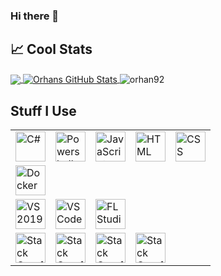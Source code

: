 ### Hi there 👋

## &#x1f4c8; Cool Stats
<a href="https://github.com/orhan92/">
  <img align="center" src="https://github-readme-stats.vercel.app/api/top-langs/?username=orhan92&hide=java,html&title_color=ffffff&text_color=c9cacc&icon_color=2bbc8a&bg_color=1d1f21" />
</a>
<a href="https://github.com/orhan92">
  <img align="center" src="https://github-readme-stats.vercel.app/api?username=orhan92&show_icons=true&line_height=27&count_private=true&title_color=ffffff&text_color=c9cacc&icon_color=2bbc8a&bg_color=1d1f21" alt="Orhans GitHub Stats" />
</a>
<img align="center" src="https://github-readme-streak-stats.herokuapp.com/?user=orhan92&count_private=true&theme=radical" alt="orhan92" />

## Stuff I Use

<table>
    <tbody>
        <tr>
          <td><a href="#"><img alt="C#" title="C#" height="48px" src="https://img.icons8.com/color/48/000000/c-sharp-logo.png"/></a></td>
          <td><a href="#"><img alt="Powershell" title="Powershell" height="48px" src="https://img.icons8.com/color/48/000000/powershell.png"/></a></td>
          <td><a href="#"><img alt="JavaScript" title="ErrorScript" height="48px" src="https://img.icons8.com/color/48/000000/javascript.png"/></a></td>
          <td><a href="#"><img alt="HTML" title="HTML" height="48px" src="https://img.icons8.com/nolan/64/html.png"/></a></td>
          <td><a href="#"><img alt="CSS" title="CSS" height="48px" src="https://img.icons8.com/nolan/64/css-filetype.png"/></a></td>
      </tr>
      <tr>
          <td><a href="#"><img alt="Docker" title="Container Whale" height="48px" src="https://img.icons8.com/color/48/000000/docker.png"/></a></td>
      </tr>
      <tr>
          <td><a href="#"><img alt="VS2019" title="VS2019" height="48px" src="https://img.icons8.com/fluent/48/000000/visual-studio-2019.png"/></a></td>
          <td><a href="#"><img alt="VS Code" title="VS Code" height="48px" src="https://img.icons8.com/fluent/48/000000/visual-studio-code-2019.png"/></a></td>
          <td><a href="#"><img alt="FL Studio" title="FL Studio" height="48px" src="https://img.icons8.com/color/48/000000/fl-studio.png"/></a></td>
      </tr>
      <tr>
          <td><a href="#"><img alt="Stack Overflow" title="Too much" height="48px" src="https://img.icons8.com/color/48/000000/stackoverflow.png"/></a></td>
          <td><a href="#"><img alt="Stack Overflow" title="Stack" height="48px" src="https://img.icons8.com/color/48/000000/stackoverflow.png"/></a></td>
          <td><a href="#"><img alt="Stack Overflow" title="Overflow" height="48px" src="https://img.icons8.com/color/48/000000/stackoverflow.png"/></a></td>
          <td><a href="#"><img alt="Stack Overflow" title=":)" height="48px" src="https://img.icons8.com/color/48/000000/stackoverflow.png"/></a></td>
        </tr>
    </tbody>
</table>
